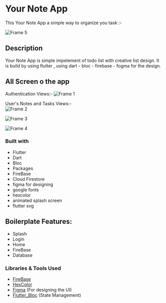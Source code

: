 # Your Note App

This Your Note App a simple way to organize you task :-

![Frame 5](https://github.com/EngMohamedAbdelmoneim/Your-Note-App/assets/158245855/93c4468d-ccbd-4066-b1c4-d3387f9f672f)

## Description

Your Note App is simple impelement of todo list with creative list design.
It is build by using flutter , using dart - bloc - firebase - fogma for the design.

## All Screen o the app

Authentication Views:-
![Frame 1](https://github.com/EngMohamedAbdelmoneim/Your-Note-App/assets/158245855/81d36b76-36a1-4aab-ad91-4faf7ca5c60a)

User's Notes and Tasks Views:-  
![Frame 2](https://github.com/EngMohamedAbdelmoneim/Your-Note-App/assets/158245855/9b95b004-b296-4691-9688-53751b9a3a81)

![Frame 3](https://github.com/EngMohamedAbdelmoneim/Your-Note-App/assets/158245855/8611f550-79fa-4cfd-936f-ba3f1d323b2e)

![Frame 4](https://github.com/EngMohamedAbdelmoneim/Your-Note-App/assets/158245855/7b7a989f-75a2-45b8-8976-101463b116f1)

### Built with

- Flutter
- Dart
- Bloc
- Packages
- FireBase
- Cloud Firestore
- figma for designing
- google fonts
- hexcolor
- animated splash screen
- flutter svg


## Boilerplate Features:

- Splash
- Login
- Home
- FireBase
- Database

### Libraries & Tools Used

* [FireBase](https://firebase.google.com/)
* [HexColor](https://github.com/ggichure/hexcolor)
* [Figma](https://www.figma.com) (For designing the UI)
* [Flutter_Bloc](https://github.com/felangel/bloc/tree/master/packages/flutter_bloc) (State Management)

